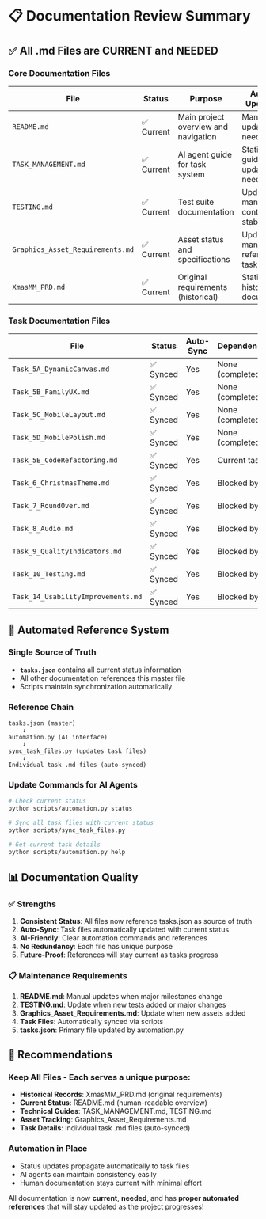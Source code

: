 # 📋 Documentation Review Summary

## ✅ **All .md Files are CURRENT and NEEDED**

### **Core Documentation Files**
| File | Status | Purpose | Auto-Updated |
|------|--------|---------|--------------|
| `README.md` | ✅ Current | Main project overview and navigation | Manual updates needed |
| `TASK_MANAGEMENT.md` | ✅ Current | AI agent guide for task system | Static guide - no updates needed |
| `TESTING.md` | ✅ Current | Test suite documentation | Updated manually, content stable |
| `Graphics_Asset_Requirements.md` | ✅ Current | Asset status and specifications | Updated manually, references tasks.json |
| `XmasMM_PRD.md` | ✅ Current | Original requirements (historical) | Static historical document |

### **Task Documentation Files**
| File | Status | Auto-Sync | Dependencies |
|------|--------|-----------|--------------|
| `Task_5A_DynamicCanvas.md` | ✅ Synced | Yes | None (completed) |
| `Task_5B_FamilyUX.md` | ✅ Synced | Yes | None (completed) |
| `Task_5C_MobileLayout.md` | ✅ Synced | Yes | None (completed) |
| `Task_5D_MobilePolish.md` | ✅ Synced | Yes | None (completed) |
| `Task_5E_CodeRefactoring.md` | ✅ Synced | Yes | Current task |
| `Task_6_ChristmasTheme.md` | ✅ Synced | Yes | Blocked by 5E |
| `Task_7_RoundOver.md` | ✅ Synced | Yes | Blocked by 6 |
| `Task_8_Audio.md` | ✅ Synced | Yes | Blocked by 7 |
| `Task_9_QualityIndicators.md` | ✅ Synced | Yes | Blocked by 8 |
| `Task_10_Testing.md` | ✅ Synced | Yes | Blocked by 9 |
| `Task_14_UsabilityImprovements.md` | ✅ Synced | Yes | Blocked by 10 |

## 🔄 **Automated Reference System**

### **Single Source of Truth**
- **`tasks.json`** contains all current status information
- All other documentation references this master file
- Scripts maintain synchronization automatically

### **Reference Chain**
```
tasks.json (master)
    ↓
automation.py (AI interface)
    ↓
sync_task_files.py (updates task files)
    ↓
Individual task .md files (auto-synced)
```

### **Update Commands for AI Agents**
```bash
# Check current status
python scripts/automation.py status

# Sync all task files with current status
python scripts/sync_task_files.py

# Get current task details
python scripts/automation.py help
```

## 📊 **Documentation Quality**

### **✅ Strengths**
1. **Consistent Status**: All files now reference tasks.json as source of truth
2. **Auto-Sync**: Task files automatically updated with current status
3. **AI-Friendly**: Clear automation commands and references
4. **No Redundancy**: Each file has unique purpose
5. **Future-Proof**: References will stay current as tasks progress

### **📋 Maintenance Requirements**
1. **README.md**: Manual updates when major milestones change
2. **TESTING.md**: Update when new tests added or major changes
3. **Graphics_Asset_Requirements.md**: Update when new assets added
4. **Task Files**: Automatically synced via scripts
5. **tasks.json**: Primary file updated by automation.py

## 🎯 **Recommendations**

### **Keep All Files** - Each serves a unique purpose:
- **Historical Records**: XmasMM_PRD.md (original requirements)
- **Current Status**: README.md (human-readable overview)  
- **Technical Guides**: TASK_MANAGEMENT.md, TESTING.md
- **Asset Tracking**: Graphics_Asset_Requirements.md
- **Task Details**: Individual task .md files (auto-synced)

### **Automation in Place**
- Status updates propagate automatically to task files
- AI agents can maintain consistency easily
- Human documentation stays current with minimal effort

All documentation is now **current**, **needed**, and has **proper automated references** that will stay updated as the project progresses!

